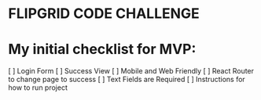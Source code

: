 # FLIPGRID CODE CHALLENGE

# My initial checklist for MVP:
[ ] Login Form
[ ] Success View
[ ] Mobile and Web Friendly
[ ] React Router to change page to success
[ ] Text Fields are Required
[ ] Instructions for how to run project


